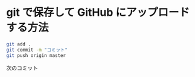 # git で保存して GitHub にアップロードする方法

```bash
git add .
git commit -m "コミット"
git push origin master
```

次のコミット
